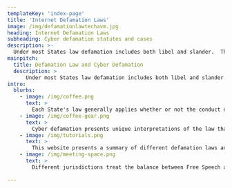 ```yaml
---
templateKey: 'index-page'
title: 'Internet Defamation Laws'
image: /img/defamationlawtechavm.jpg
heading: Internet Defamation Laws
subheading: Cyber defamation statutes and cases
description: >-
  Under most States law defamation includes both libel and slander.  The elements generally are a publication about the plaintiff of an actionable statement with the requisite intent to injure the Plaintiff's reputation. 
mainpitch:
  title: Defamation Law and Cyber Defamation
  description: >
      Under most States law defamation includes both libel and slander.  The elements generally are a publication about the plaintiff of an actionable statement with the requisite intent to injure the Plaintiff's reputation.      
intro:
  blurbs:
    - image: /img/coffee.png
      text: >
        Each State's law generally applies whether or not the conduct occurred online.
    - image: /img/coffee-gear.png
      text: >
        Cyber defamation presents unique interpretations of the law that vary by state regardin anonimy, jurisdiction, and when a law suit is viable. 
    - image: /img/tutorials.png
      text: >
        This website presents a summary of different defamation laws and how the Courts of each State apply the same to conduct ocurring on the Internet. 
    - image: /img/meeting-space.png
      text: >
        Different jurisdictions treat the balance between Free Speech and reputation rights differently.
  
---
```


